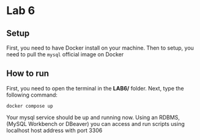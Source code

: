# Lab 6
## Setup
First, you need to have Docker install on your machine.
Then to setup, you need to pull the ```mysql``` official image on Docker

## How to run
First, you need to open the terminal in the **LAB6/** folder. Next, type the following command:
```
docker compose up
```
Your mysql service should be up and running now. Using an RDBMS, (MySQL Workbench or DBeaver) you can access and run scripts using localhost host address with port 3306